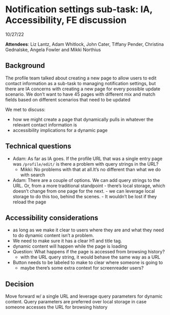 # Notification settings sub-task: IA, Accessibility, FE discussion
10/27/22

**Attendees**: Liz Lantz, Adam Whitlock, John Cater, Tiffany Pender, Christina Gednalske, Angela Fowler and Mikki Northius

## Background
The profile team talked about creating a new page to allow users to edit contact information as a sub-task to managing notification settings, but there are IA concerns with creating a new page for every possible update scenario.  We don’t want to have 45 pages with different mix and match fields based on different scenarios that need to be updated

We met to discuss:
- how we might create a page that dynamically pulls in whatever the relevant contact information is
- accessibility implications for a dynamic page

## Technical questions
- Adam: As far as IA goes. If the profile URL that was a single entry page was `/profile/edit/` is there a problem with query strings in the URL?
	- Mikki: No problems with that at all.It’s no different than what we do with search
- Adam: There are a couple of options. We can add query strings to the URL. Or, from a more traditional standpoint - there’s local storage, which doesn’t change from one page for the next.
		- we can leverage local storage to do this too, behind the scenes. 
		- It wouldn’t be lost if they reload the page

## Accessibility considerations
- as long as we make it clear to users where they are and what they need to do dynamic content isn’t a problem.
- We need to make sure it has a clear H1 and title tag.
- dynamic content will happen while the page is loading
- Question: What happens if the page is accessed from browsing history?
	- with the URL query string, it would behave the same way as a URL
- Button needs to be labeled to make to clear where someone is going to
	- maybe there’s some extra context for screenreader users?

## Decision
Move forward w/ a single URL and leverage query parameters for dynamic content. Query parameters are preferred over local storage in case someone accesses the URL for browsing history
